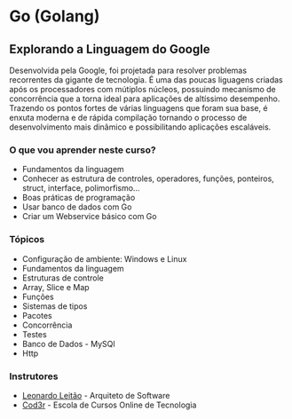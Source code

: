 # Go (Golang)
## Explorando a Linguagem do Google

Desenvolvida pela Google, foi projetada para resolver problemas recorrentes da gigante de tecnologia. É uma das poucas liguagens criadas após os processadores com mútiplos núcleos, possuindo mecanismo de concorrência que a torna ideal para aplicações de altíssimo desempenho. Trazendo os pontos fortes de várias linguagens que foram sua base, é enxuta moderna e de rápida compilação tornando o processo de desenvolvimento mais dinâmico e possibilitando aplicações escaláveis.

### O que vou aprender neste curso?
 - Fundamentos da linguagem
 - Conhecer as estrutura de controles, operadores, funções, ponteiros, struct, interface, polimorfismo...
 - Boas práticas de programação
 - Usar banco de dados com Go
 - Criar um Webservice básico com Go

 ### Tópicos
  - Configuração de ambiente: Windows e Linux
  - Fundamentos da linguagem
  - Estruturas de controle
  - Array, Slice e Map
  - Funções
  - Sistemas de tipos
  - Pacotes
  - Concorrência
  - Testes
  - Banco de Dados - MySQl
  - Http

  ### Instrutores

  - [Leonardo Leitão](https://www.linkedin.com/in/leonardo-leit%C3%A3o-8a5813186/) - Arquiteto de Software
  - [Cod3r](https://www.linkedin.com/school/cod3r/) - Escola de Cursos Online de Tecnologia